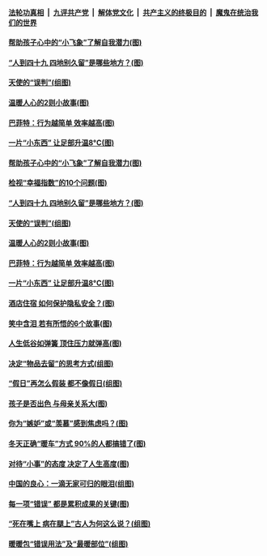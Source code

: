 

####  [法轮功真相](../../../../basic/blob/master/README.md?t=01130702) &nbsp;|&nbsp; [九评共产党](../../../../9ping.md/blob/master/README.md?t=01130702) &nbsp;|&nbsp; [解体党文化](../../../../jtdwh.md/blob/master/README.md?t=01130702)  &nbsp;|&nbsp; [共产主义的终极目的](../../../../gczydzjmd.md/blob/master/README.md?t=01130702) &nbsp;|&nbsp; [魔鬼在统治我们的世界](../../../../mgztzwmdsj.md/blob/master/README.md?t=01130702) 

#### [帮助孩子心中的“小飞象”了解自我潜力(图)](../pages/p8/958871.md?t=01130702) 

#### [“人到四十九 四地别久留”是哪些地方？(图)](../pages/p8/958851.md?t=01130702) 

#### [天使的“误判”(组图)](../pages/p8/958384.md?t=01130702) 

#### [温暖人心的2则小故事(图)](../pages/p8/958771.md?t=01130702) 

#### [巴菲特：行为越简单 效率越高(图)](../pages/p8/958732.md?t=01130702) 

#### [一片“小东西” 让足部升温8°C(图)](../pages/p8/958656.md?t=01130702) 

#### [帮助孩子心中的“小飞象”了解自我潜力(图)](../pages/p8/958871.md?t=01130702) 

#### [检视“幸福指数”的10个问题(图)](../pages/p8/958650.md?t=01130702) 

#### [“人到四十九 四地别久留”是哪些地方？(图)](../pages/p8/958851.md?t=01130702) 

#### [天使的“误判”(组图)](../pages/p8/958384.md?t=01130702) 

#### [温暖人心的2则小故事(图)](../pages/p8/958771.md?t=01130702) 

#### [巴菲特：行为越简单 效率越高(图)](../pages/p8/958732.md?t=01130702) 

#### [一片“小东西” 让足部升温8°C(图)](../pages/p8/958656.md?t=01130702) 

#### [酒店住宿 如何保护隐私安全？(图)](../pages/p8/958723.md?t=01130702) 

#### [笑中含泪 若有所悟的6个故事(图)](../pages/p8/958401.md?t=01130702) 

#### [人生低谷如弹簧 顶住压力就弹高(图)](../pages/p8/958387.md?t=01130702) 

#### [决定“物品去留”的思考方式(组图)](../pages/p8/958631.md?t=01130702) 

#### [“假日”再怎么假装 都不像假日(组图)](../pages/p8/958567.md?t=01130702) 

#### [孩子是否出色 与母亲关系大(图)](../pages/p8/958164.md?t=01130702) 

#### [你为“嫉妒”或“羡慕”感到焦虑吗？(图)](../pages/p8/958565.md?t=01130702) 

#### [冬天正确“暖车”方式 90%的人都搞错了(图)](../pages/p8/958481.md?t=01130702) 

#### [对待“小事”的态度 决定了人生高度(图)](../pages/p8/958535.md?t=01130702) 

#### [中国的良心：一滴无家可归的眼泪(组图)](../pages/p8/956945.md?t=01130702) 

#### [每一项“错误” 都是累积成果的关键(图)](../pages/p8/958477.md?t=01130702) 

#### [“死在嘴上 病在腿上”古人为何这么说？(组图)](../pages/p8/958459.md?t=01130702) 

#### [暖暖包“错误用法”及“最暖部位”(组图)](../pages/p8/958448.md?t=01130702) 

